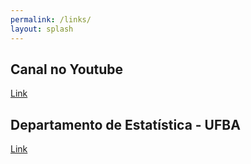 ```yaml
---
permalink: /links/
layout: splash
---
```


## Canal no Youtube

[Link](https://www.youtube.com/channel/UCC96Rmc3qKEYkKk187IcLdA)

## Departamento de Estatística - UFBA

[Link](http://est.ufba.br/)